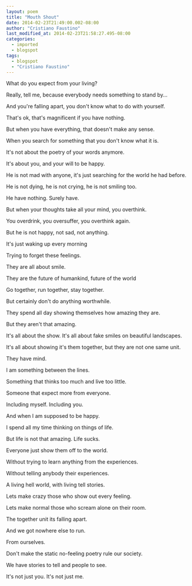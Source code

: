 ```yaml
---
layout: poem
title: "Mouth Shout"
date: 2014-02-23T21:49:00.002-08:00
author: "Cristiano Faustino"
last_modified_at: 2014-02-23T21:58:27.495-08:00
categories:
  - imported
  - blogspot
tags:
  - blogspot
  - "Cristiano Faustino"
---
```


What do you expect from your living?

Really, tell me, because everybody needs something to stand by...

And you're falling apart, you don't know what to do with yourself.

That's ok, that's magnificent if you have nothing.

But when you have everything, that doesn't make any sense.

When you search for something that you don't know what it is.

It's not about the poetry of your words anymore.

It's about you, and your will to be happy.

He is not mad with anyone, it's just searching for the world he had before.

He is not dying, he is not crying, he is not smiling too.

He have nothing. Surely have.

But when your thoughts take all your mind, you overthink.

You overdrink, you oversuffer, you overthink again.

But he is not happy, not sad, not anything.

It's just waking up every morning

Trying to forget these feelings.

They are all about smile.

They are the future of humankind, future of the world

Go together, run together, stay together.

But certainly don't do anything worthwhile.

They spend all day showing themselves how amazing they are.

But they aren't that amazing.

It's all about the show. It's all about fake smiles on beautiful landscapes.

It's all about showing it's them together, but they are not one same unit.

They have mind.

I am something between the lines.

Something that thinks too much and live too little.

Someone that expect more from everyone.

Including myself. Including you.

And when I am supposed to be happy.

I spend all my time thinking on things of life.

But life is not that amazing. Life sucks.

Everyone just show them off to the world.

Without trying to learn anything from the experiences.

Without telling anybody their experiences.

A living hell world, with living tell stories.

Lets make crazy those who show out every feeling.

Lets make normal those who scream alone on their room.

The together unit its falling apart.

And we got nowhere else to run.

From ourselves.

Don't make the static no-feeling poetry rule our society.

We have stories to tell and people to see.

It's not just you. It's not just me.